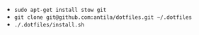  * `sudo apt-get install stow git`
 * `git clone git@github.com:antila/dotfiles.git ~/.dotfiles`
 * `./.dotfiles/install.sh`
